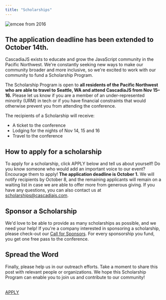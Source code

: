```yaml
---
title: "Scholarships"
---
```

![emcee from 2016](https://cdn-images-1.medium.com/max/1600/1*aJrwpWdgyL6-nrSr-HOmXQ.jpeg)

The application deadline has been extended to October 14th.
---

CascadiaJS exists to educate and grow the JavaScript community in the Pacific Northwest. We're constantly seeking new ways to make our community broader and more inclusive, so we're excited to work with our community to fund a Scholarship Program.

The Scholarship Program is open to **all residents of the Pacific Northwest who are able to travel to Seattle, WA and attend CascadiaJS from Nov 15–16.** Please let us know if you are a member of an under-represented minority (URM) in tech or if you have financial constraints that would otherwise prevent you from attending the conference.

The recipients of a Scholarship will receive:
* A ticket to the conference
* Lodging for the nights of Nov 14, 15 and 16
* Travel to the conference

## How to apply for a scholarship
To apply for a scholarship, click APPLY below and tell us about yourself! Do you know someone who would add an important voice to our event? Encourage them to apply! **The application deadline is October 1.** We will notify recipients by October 8, and the remaining applicants will remain on a waiting list in case we are able to offer more from generous giving. If you have any questions, you can also contact us at scholarships@cascadiajs.com.

## Sponsor a Scholarship
We'd love to be able to provide as many scholarships as possible, and we need your help! If you're a company interested in sponsoring a scholarship, please check-out our [Call for Sponsors](/call-for-sponsors). For every sponsorship you fund, you get one free pass to the conference.

## Spread the Word
Finally, please help us in our outreach efforts. Take a moment to share this post with relevant people or organizations. We hope this Scholarship Program can enable you to join us and contribute to our community!

<p><br/><a class="cta" href="/submit-scholarship">APPLY</a></p>
